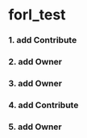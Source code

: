 # forl_test

### 1. add Contribute


### 2. add Owner

### 3. add Owner


### 4. add Contribute

### 5. add Owner
